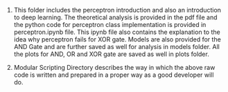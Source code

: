 1. This folder includes the perceptron introduction and also an introduction to deep learning. The theoretical analysis is provided in the pdf file and the python code for perceptron class implementation is provided in perceptron.ipynb file. This ipynb file also contains the explanation to the idea why perceptron fails for XOR gate. Models are also provided for the AND Gate and are further saved as well for analysis in models folder. All the plots for AND, OR and XOR gate are saved as well in plots folder. 

2. Modular Scripting Directory describes the way in which the above raw code is written and prepared in a proper way as a good developer will do. 
